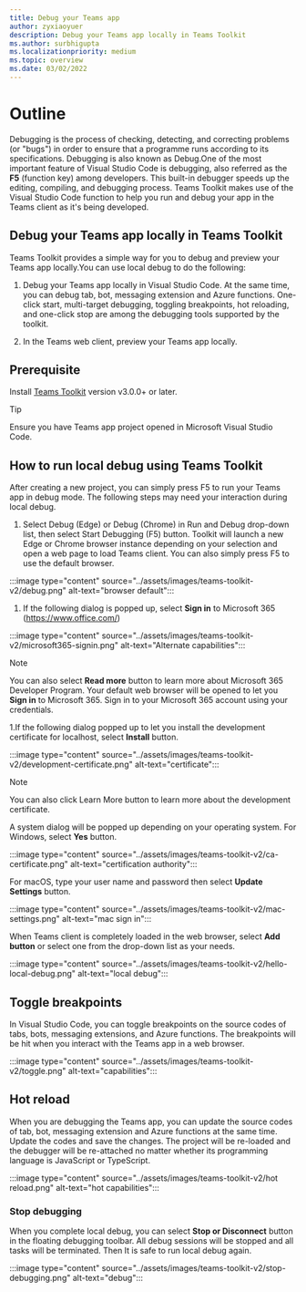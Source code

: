 ```yaml
---
title: Debug your Teams app 
author: zyxiaoyuer
description: Debug your Teams app locally in Teams Toolkit
ms.author: surbhigupta
ms.localizationpriority: medium
ms.topic: overview
ms.date: 03/02/2022
---
```


# Outline

Debugging is the process of checking, detecting, and correcting problems (or "bugs") in order to ensure that a programme runs according to its specifications. Debugging is also known as Debug.One of the most important feature of Visual Studio Code is debugging, also referred as the **F5** (function key) among developers. This built-in debugger speeds up the editing, compiling, and debugging process. Teams Toolkit makes use of the Visual Studio Code function to help you run and debug your app in the Teams client as it's being developed.

## Debug your Teams app locally in Teams Toolkit

  Teams Toolkit provides a simple way for you to debug and preview your Teams app locally.You can use local debug to do the following:

1. Debug your Teams app locally in Visual Studio Code. At the same time, you can debug tab, bot, messaging extension and Azure functions. One-click start, multi-target debugging, toggling breakpoints, hot reloading, and one-click stop are among the debugging tools supported by the toolkit.

1. In the Teams web client, preview your Teams app locally.

## Prerequisite

Install [Teams Toolkit](https://marketplace.visualstudio.com/items?itemName=TeamsDevApp.ms-teams-vscode-extension) version v3.0.0+ or later.

> [!Tip]
> Ensure you have Teams app project opened in Microsoft Visual Studio Code.

## How to run local debug using Teams Toolkit

After creating a new project, you can simply press F5 to run your Teams app in debug mode. The following steps may need your interaction during local debug.

1. Select Debug (Edge) or Debug (Chrome) in Run and Debug drop-down list, then select Start Debugging (F5) button. Toolkit will launch a new Edge or Chrome browser instance depending on your selection and open a web page to load Teams client. You can also simply press F5 to use the default browser.

:::image type="content" source="../assets/images/teams-toolkit-v2/debug.png" alt-text="browser default":::

1. If the following dialog is popped up, select **Sign in** to Microsoft 365 (<https://www.office.com/>)

:::image type="content" source="../assets/images/teams-toolkit-v2/microsoft365-signin.png" alt-text="Alternate capabilities":::

> [!NOTE]
> You can also select **Read more** button to learn more about Microsoft 365 Developer Program.
Your default web browser will be opened to let you **Sign in** to Microsoft 365. Sign in to your Microsoft 365 account using your credentials.

1.If the following dialog popped up to let you install the development certificate for localhost, select **Install** button.

:::image type="content" source="../assets/images/teams-toolkit-v2/development-certificate.png" alt-text="certificate":::

> [!Note]
> You can also click Learn More button to learn more about the development certificate.

A system dialog will be popped up depending on your operating system. For Windows, select **Yes** button.

:::image type="content" source="../assets/images/teams-toolkit-v2/ca-certificate.png" alt-text="certification authority":::

For macOS, type your user name and password then select **Update Settings** button.

:::image type="content" source="../assets/images/teams-toolkit-v2/mac-settings.png" alt-text="mac sign in":::

When Teams client is completely loaded in the  web browser, select **Add button** or select one from the drop-down list as your needs.

:::image type="content" source="../assets/images/teams-toolkit-v2/hello-local-debug.png" alt-text="local debug":::

## Toggle breakpoints

In Visual Studio Code, you can toggle breakpoints on the source codes of tabs, bots, messaging extensions, and Azure functions. The breakpoints will be hit when you interact with the Teams app in a web browser.

:::image type="content" source="../assets/images/teams-toolkit-v2/toggle.png" alt-text="capabilities":::

## Hot reload

When you are debugging the Teams app, you can update the source codes of tab, bot, messaging extension and Azure functions at the same time. Update the codes and save the changes. The project will be re-loaded and the debugger will be re-attached no matter whether its programming language is JavaScript or TypeScript.

:::image type="content" source="../assets/images/teams-toolkit-v2/hot reload.png" alt-text="hot capabilities":::

### Stop debugging

When you complete local debug, you can select **Stop or Disconnect** button in the floating debugging toolbar. All debug sessions will be stopped and all tasks will be terminated. Then It is safe to run local debug again.

:::image type="content" source="../assets/images/teams-toolkit-v2/stop-debugging.png" alt-text="debug":::
